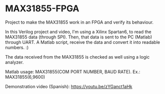 # MAX31855-FPGA
Project to make the MAX31855 work in an FPGA and verify its behaviour.

In this Verilog project and video, I'm using a Xilinx Spartan6, to read the MAX31855 data (through SPI).
Then, that data is sent to the PC (Matlab) through UART.
A Matlab script, receive the data and convert it into readable numbers. :)

The data received from the MAX31855 is checked as well using a logic analyzer.

Matlab usage: MAX31855(COM PORT NUMBER, BAUD RATE). Ex.: MAX31855(6,9600)

Demonstration video (Spanish): https://youtu.be/zYGanct1aHk
